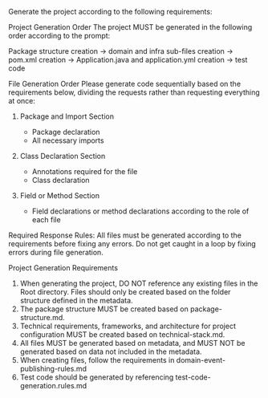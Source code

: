 Generate the project according to the following requirements:

Project Generation Order
The project MUST be generated in the following order according to the prompt:

Package structure creation -> domain and infra sub-files creation -> pom.xml creation -> Application.java and application.yml creation -> test code

File Generation Order
Please generate code sequentially based on the requirements below, dividing the requests rather than requesting everything at once:

1. Package and Import Section
    - Package declaration
    - All necessary imports

2. Class Declaration Section
    - Annotations required for the file
    - Class declaration

3. Field or Method Section
    - Field declarations or method declarations according to the role of each file

Required Response Rules:
All files must be generated according to the requirements before fixing any errors. Do not get caught in a loop by fixing errors during file generation.

Project Generation Requirements
1. When generating the project, DO NOT reference any existing files in the Root directory. Files should only be created based on the folder structure defined in the metadata.
2. The package structure MUST be created based on package-structure.md.
3. Technical requirements, frameworks, and architecture for project configuration MUST be created based on technical-stack.md.
4. All files MUST be generated based on metadata, and MUST NOT be generated based on data not included in the metadata.
5. When creating files, follow the requirements in domain-event-publishing-rules.md
6. Test code should be generated by referencing test-code-generation.rules.md